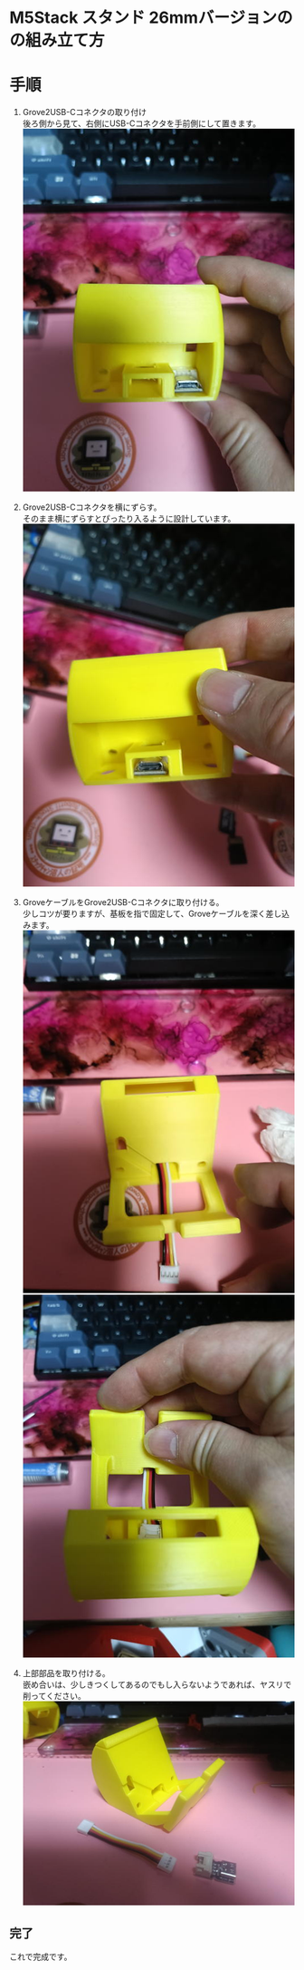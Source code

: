 # M5Stack スタンド 26mmバージョンのの組み立て方

# 手順


1. Grove2USB-Cコネクタの取り付け
<br>後ろ側から見て、右側にUSB-Cコネクタを手前側にして置きます。
<br><img src="./images/s01.jpg">

2. Grove2USB-Cコネクタを横にずらす。
<br>そのまま横にずらすとぴったり入るように設計しています。
<br><img src="./images/s02.jpg">

2. GroveケーブルをGrove2USB-Cコネクタに取り付ける。
<br>少しコツが要りますが、基板を指で固定して、Groveケーブルを深く差し込みます。
<br><img src="./images/s03.jpg"><img src="./images/s04.jpg">

3. 上部部品を取り付ける。
<br>嵌め合いは、少しきつくしてあるのでもし入らないようであれば、ヤスリで削ってください。
<br><img src="./images/18.jpg">
## 完了

これで完成です。